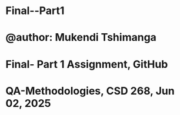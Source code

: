 # Final--Part1
# @author: Mukendi Tshimanga
#  Final- Part 1 Assignment, GitHub 
# QA-Methodologies, CSD 268, Jun 02, 2025
